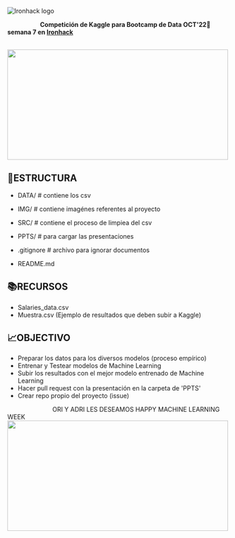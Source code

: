 ![Ironhack logo](https://i.imgur.com/1QgrNNw.png) 

&emsp;&emsp;&emsp;&emsp;&emsp; <b> Competición de Kaggle para Bootcamp de Data OCT'22:snake: semana 7 en [Ironhack](https://www.ironhack.com/) </b>


&emsp;&emsp;&emsp;&emsp;&emsp;&emsp;&emsp;&emsp;&emsp; <img src="https://github.com/OrianAmpuero/Kaggle_Competition/blob/main/img/predict.jpg" width="500" height="250">


## 📁ESTRUCTURA

-  DATA/                         # contiene los csv  

-  IMG/                          # contiene imagénes referentes al proyecto 

-  SRC/                          # contiene el proceso de limpiea del csv
 
-  PPTS/                         # para cargar las presentaciones

-  .gitignore                    # archivo para ignorar documentos    

-  README.md  



## 📚RECURSOS

- Salaries_data.csv
- Muestra.csv (Ejemplo de resultados que deben subir a Kaggle)


## 📈OBJECTIVO

- Preparar los datos para los diversos modelos (proceso empírico) 
- Entrenar y Testear modelos de Machine Learning
- Subir los resultados con el mejor modelo entrenado de Machine Learning
- Hacer pull request con la presentación en la carpeta de 'PPTS' 
- Crear repo propio del proyecto (issue)



&emsp;&emsp;&emsp;&emsp;&emsp;&emsp;&emsp;  ORI Y ADRI LES DESEAMOS HAPPY MACHINE LEARNING WEEK
&emsp;&emsp;&emsp;&emsp;&emsp;&emsp;&emsp;&emsp;&emsp;<img src="https://github.com/OrianAmpuero/Kaggle_Competition/blob/main/img/jijiji.gif" width="500" height="250">


